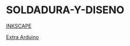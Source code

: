 # SOLDADURA-Y-DISENO
[INKSCAPE](https://github.com/chenbangwei/SOLDADURA-Y-DISENO/blob/main/INKSCAPE.md)

[Extra Arduino](https://github.com/chenbangwei/SOLDADURA-Y-DISENO/blob/main/Extra%20Arduino.md)
